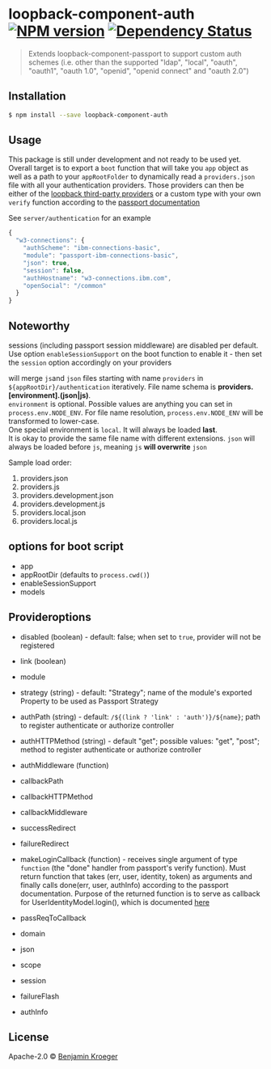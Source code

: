 # loopback-component-auth [![NPM version][npm-image]][npm-url] [![Dependency Status][daviddm-image]][daviddm-url]
> Extends loopback-component-passport to support custom auth schemes (i.e. other than the supported &#34;ldap&#34;, &#34;local&#34;, &#34;oauth&#34;, &#34;oauth1&#34;, &#34;oauth 1.0&#34;, &#34;openid&#34;, &#34;openid connect&#34; and &#34;oauth 2.0&#34;)

## Installation

```sh
$ npm install --save loopback-component-auth
```

## Usage
This package is still under development and not ready to be used yet. Overall target is to export a
`boot` function that will take you `app` object as well as a path to your `appRootFolder` to
dynamically read a `providers.json` file with all your authentication providers. Those providers can
then be either of the [loopback third-party providers](https://docs.strongloop.com/pages/releaseview.action?pageId=3836277#Third-partylogin(Passport)-Configuringthird-partyproviders)
or a custom type with your own `verify` function according to the [passport documentation](http://passportjs.org/docs)

See `server/authentication` for an example

```js
{
  "w3-connections": {
    "authScheme": "ibm-connections-basic",
    "module": "passport-ibm-connections-basic",
    "json": true,
    "session": false,
    "authHostname": "w3-connections.ibm.com",
    "openSocial": "/common"
  }
}
```

## Noteworthy
sessions (including passport session middleware) are disabled per default.
Use option `enableSessionSupport` on the boot function to enable it - then set the 
`session` option accordingly on your providers

will merge `js`and `json` files starting with name  `providers` in `${appRootDir}/authentication`
iteratively. File name schema is **providers.[environment].(json|js)**.  
`environment` is optional. Possible values are anything you can set in `process.env.NODE_ENV`.
For file name resolution, `process.env.NODE_ENV` will be transformed to lower-case.  
One special environment is `local`. It will always be loaded **last**.  
It is okay to provide the same file name with different extensions. `json` will always be loaded before
`js`, meaning `js` **will overwrite** `json`

Sample load order:
1. providers.json
2. providers.js
3. providers.development.json
4. providers.development.js
5. providers.local.json
6. providers.local.js

## options for boot script
- app
- appRootDir (defaults to `process.cwd()`)
- enableSessionSupport
- models

## Provideroptions
- disabled (boolean) - default: false; when set to `true`, provider will not be registered
- link (boolean)
- module
- strategy (string) - default: "Strategy"; name of the module's exported Property to be used as Passport Strategy

- authPath (string) - default: `/${(link ? 'link' : 'auth')}/${name}`; path to register authenticate or authorize controller
- authHTTPMethod (string) - default "get"; possible values: "get", "post"; method to register authenticate or authorize controller
- authMiddleware (function)

- callbackPath
- callbackHTTPMethod
- callbackMiddleware

- successRedirect
- failureRedirect
- makeLoginCallback (function) - receives single argument of type `function` (the "done" handler from passport's verify function).
Must return function that takes (err, user, identity, token) as arguments and finally calls
done(err, user, authInfo) according to the passport documentation.
Purpose of the returned function is to serve as callback for UserIdentityModel.login(),
which is documented [here](https://apidocs.strongloop.com/loopback-component-passport/#useridentity-login)
- passReqToCallback
- domain
- json
- scope
- session
- failureFlash
- authInfo


## License

Apache-2.0 © [Benjamin Kroeger]()


[npm-image]: https://badge.fury.io/js/loopback-component-auth.svg
[npm-url]: https://npmjs.org/package/loopback-component-auth
[travis-image]: https://travis-ci.org/benkroeger/loopback-component-auth.svg?branch=master
[travis-url]: https://travis-ci.org/benkroeger/loopback-component-auth
[daviddm-image]: https://david-dm.org/benkroeger/loopback-component-auth.svg?theme=shields.io
[daviddm-url]: https://david-dm.org/benkroeger/loopback-component-auth
